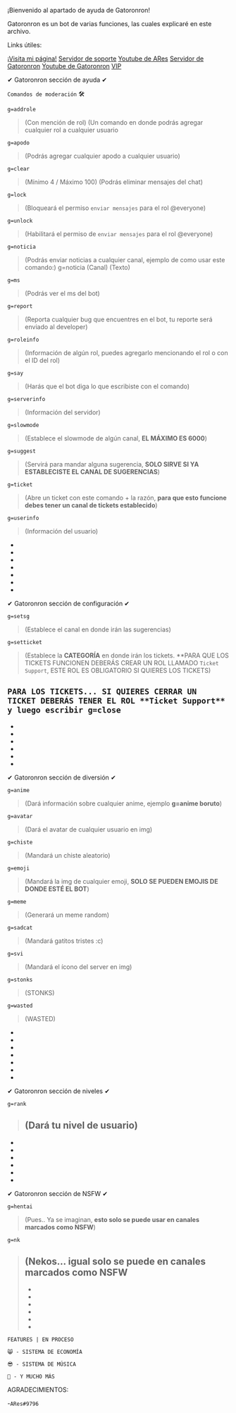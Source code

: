 ¡Bienvenido al apartado de ayuda de Gatoronron!


Gatoronron es un bot de varias funciones, las cuales explicaré en este archivo.

Links útiles:

[¡Visita mi página!](https://gatoronron-bot.000webhostapp.com/)
[Servidor de soporte](https://discord.gg/Y8KrtS3VEA)
[Youtube de ARes](https://www.youtube.com/channel/UCzpCsQga3BTzBrrEbY_Xk_g)
[Servidor de Gatoronron](https://discord.gg/Hv4FZbF)
[Youtube de Gatoronron](https://www.youtube.com/user/GaticoVatoLoco)
[VIP](https://github.com/Arees777/gato-vip)








✔ Gatoronron sección de ayuda ✔


```Comandos de moderación``` 🛠


```g=addrole``` 
>(Con mención de rol) (Un comando en donde podrás agregar cualquier rol a cualquier usuario


```g=apodo``` 
>(Podrás agregar cualquier apodo a cualquier usuario) 


```g=clear``` 
>(Mínimo 4 / Máximo 100) (Podrás eliminar mensajes del chat)


```g=lock``` 
>(Bloqueará el permiso ```enviar mensajes``` para el rol @everyone) 


```g=unlock``` 
>(Habilitará el permiso de ```enviar mensajes``` para el rol @everyone)


```g=noticia``` 
>(Podrás enviar noticias a cualquier canal, ejemplo de como usar este comando:) g=noticia (Canal) (Texto)


```g=ms``` 
>(Podrás ver el ms del bot)


```g=report``` 
>(Reporta cualquier bug que encuentres en el bot, tu reporte será enviado al developer)


```g=roleinfo``` 
>(Información de algún rol, puedes agregarlo mencionando el rol o con el ID del rol)


```g=say```
>(Harás que el bot diga lo que escribiste con el comando)


```g=serverinfo```
>(Información del servidor)


```g=slowmode```
>(Establece el slowmode de algún canal, **EL MÁXIMO ES 6000**)


```g=suggest```
>(Servirá para mandar alguna sugerencia, **SOLO SIRVE SI YA ESTABLECISTE EL CANAL DE SUGERENCIAS**)


```g=ticket``` 
>(Abre un ticket con este comando + la razón, **para que esto funcione debes tener un canal de tickets establecido**)


```g=userinfo```
>(Información del usuario)
>
-
-
-
-
-
-
-
✔ Gatoronron sección de configuración ✔


```g=setsg```
>(Establece el canal en donde irán las sugerencias)


```g=setticket```
>(Establece la **CATEGORÍA** en donde irán los tickets. **PARA QUE LOS TICKETS FUNCIONEN DEBERÁS CREAR UN ROL LLAMADO ```Ticket Support```, ESTE ROL ES OBLIGATORIO SI QUIERES LOS TICKETS)


```PARA LOS TICKETS... SI QUIERES CERRAR UN TICKET DEBERÁS TENER EL ROL **Ticket Support** y luego escribir g=close```
-
-
-
-
-
-
-
✔ Gatoronron sección de diversión ✔

```g=anime```
>(Dará información sobre cualquier anime, ejemplo **g=anime boruto**)


```g=avatar```
>(Dará el avatar de cualquier usuario en img)


```g=chiste```
>(Mandará un chiste aleatorio)


```g=emoji```
>(Mandará la img de cualquier emoji, **SOLO SE PUEDEN EMOJIS DE DONDE ESTÉ EL BOT**)


```g=meme```
>(Generará un meme random)


```g=sadcat```
>(Mandará gatitos tristes :c)


```g=svi```
>(Mandará el ícono del server en img)


```g=stonks```
>(STONKS)


```g=wasted```
>(WASTED)
-
-
-
-
-
-
-
✔ Gatoronron sección de niveles ✔

```g=rank```
>(Dará tu nivel de usuario)
>-
-
-
-
-
-
-
✔ Gatoronron sección de NSFW ✔


```g=hentai```
>(Pues.. Ya se imaginan, **esto solo se puede usar en canales marcados como NSFW**)


```g=nk```
>(Nekos... **igual solo se puede en canales marcados como NSFW**
>-
>-
>-
>-
>-
>-
>-
```FEATURES | EN PROCESO```


```😸 - SISTEMA DE ECONOMÍA```

```😎 - SISTEMA DE MÚSICA```

```🦁 - Y MUCHO MÁS```


AGRADECIMIENTOS:

-```ARes#9796```








